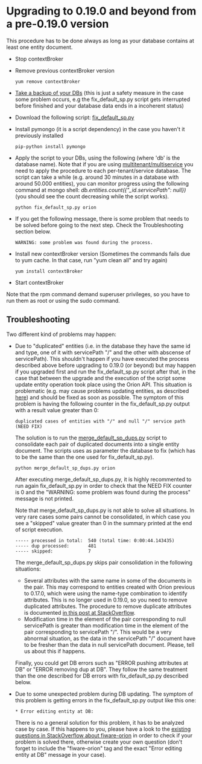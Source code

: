 # Upgrading to 0.19.0 and beyond from a pre-0.19.0 version

This procedure has to be done always as long as your database contains
at least one entity document.

-   Stop contextBroker
-   Remove previous contextBroker version

        yum remove contextBroker

-   [Take a backup of your
    DBs](database_admin.md#backup) (this is just a
    safety measure in the case some problem occurs, e.g the
    fix\_default\_sp.py script gets interrupted before finished and your
    database data ends in a incoherent status)
-   Download the following script:
    [fix\_default\_sp.py](https://github.com/telefonicaid/fiware-orion/blob/0.19.0-FIWARE-4.2.2/scripts/managedb/fix_default_sp.py)
-   Install pymongo (it is a script dependency) in the case you haven't
    it previously installed

        pip-python install pymongo

-   Apply the script to your DBs, using the following (where 'db' is the
    database name). Note that if you are using
    [multitenant/multiservice](database_admin.md#multiservicemultitenant-database-separation)
    you need to apply the procedure to each per-tenant/service database.
    The script can take a while (e.g. around 30 minutes in a database
    with around 50.000 entities), you can monitor progress using the
    following command at mongo shell:
    *db.entities.count({"\_id.servicePath": null})* (you should see the
    count decreasing while the script works).

        python fix_default_sp.py orion

-   If you get the following message, there is some problem that needs
    to be solved before going to the next step. Check the
    Troubleshooting section below.

        WARNING: some problem was found during the process.

-   Install new contextBroker version (Sometimes the commands fails due
    to yum cache. In that case, run "yum clean all" and try again)

        yum install contextBroker

-   Start contextBroker

Note that the rpm command demand superuser privileges, so you have to
run them as root or using the sudo command.

## Troubleshooting

Two different kind of problems may happen:

-   Due to "duplicated" entities (i.e. in the database they have the
    same id and type, one of it with servicePath "/" and the other with
    abscense of servicePath). This shouldn't happen if you have executed
    the process described above before upgrading to 0.19.0 (or beyond)
    but may happen if you upgraded first and run the fix\_default\_sp.py
    script after that, in the case that between the upgrade and the
    execution of the script some update entity operation took place
    using the Orion API. This situation is problematic (e.g. may cause
    problems updating entities, as described
    [here](http://stackoverflow.com/questions/28498460/orion-cb-does-not-change-the-value-of-an-attribute))
    and should be fixed as soon as possible.
    The symptom of this problem is having the following counter in the
    fix\_default\_sp.py output with a result value greater than 0:

        duplicated cases of entities with "/" and null "/" service path (NEED FIX)

    The solution is to run the
    [merge\_default\_sp\_dups.py](https://github.com/telefonicaid/fiware-orion/blob/0.19.0-FIWARE-4.2.2/scripts/managedb/merge_default_sp_dups.py)
    script to consolidate each pair of duplicated documents into a
    single entity document. The scripts uses as parameter the database
    to fix (which has to be the same than the one used
    for fix\_default\_sp.py).

        python merge_default_sp_dups.py orion

    After executing merge\_default\_sp\_dups.py, it is highly
    recommented to run again fix\_default\_sp.py in order to check that
    the NEED FIX counter is 0 and the "WARNING: some problem was found
    during the process" message is not printed.

    Note that merge\_default\_sp\_dups.py is not able to solve
    all situations. In very rare cases some pairs cannot be
    consolidated, in which case you see a "skipped" value greater than 0
    in the summary printed at the end of script execution.

        ----- processed in total:  540 (total time: 0:00:44.143435)
        ----- dup processed:       481
        ----- skipped:             7

    The merge\_default\_sp\_dups.py skips pair consolidation in the
    following situations:

    -   Several attributes with the same name in some of the documents
        in the pair. This may correspond to entities created with Orion
        previous to 0.17.0, which were using the name-type combination
        to identify attributes. This is no longer used in 0.19.0, so you
        need to remove duplicated attributes. The procedure to remove
        duplicate attributes is documented [in this post at
        StackOverflow](http://stackoverflow.com/questions/30242731/fix-duplicate-name-situation-due-to-entities-created-before-orion-0-17-0/30242791#30242791).
    -   Modification time in the element of the pair corresponding to
        null servicePath is greater than modification time in the
        element of the pair corresponding to servicePath "/". This would
        be a very abnormal situation, as the data in the servicePath "/"
        document have to be fresher than the data in null
        servicePath document. Please, tell us about this if happens.

    Finally, you could get DB errors such as "ERROR pushing attributes
    at DB" or "ERROR removing dup at DB". They follow the same treatment
    than the one described for DB errors with fix\_default\_sp.py
    described below.

-   Due to some unexpected problem during DB updating. The symptom of
    this problem is getting errors in the fix\_default\_sp.py output
    like this one:

        * Error editing entity at DB:

    There is no a general solution for this problem, it has to be
    analyzed case by case. If this happens to you, please have a look to
    the [existing questions in StackOverflow about
    fiware-orion](http://stackoverflow.com/questions/tagged/fiware-orion)
    in order to check if your problem is solved there, otherwise create
    your own question (don't forget to include the "fiware-orion" tag
    and the exact "Error editing entity at DB" message in your case).